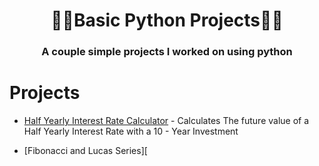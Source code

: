 # <h1 align = "center">🧑‍🎓Basic Python Projects🧑‍🎓

<h3 align = "center">A couple simple projects I worked on using python

# Projects
- [Half Yearly Interest Rate Calculator](Projects/HalfYearlyInterestCalc.py) - Calculates The future value of a Half Yearly Interest Rate with a 10 - Year Investment

- [Fibonacci and Lucas Series][
